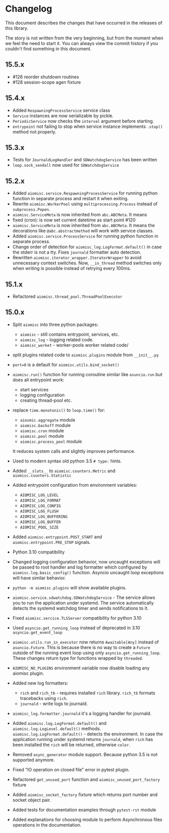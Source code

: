 Changelog
=========

This document describes the changes that have occurred in the
releases of this library.

The story is not written from the very beginning, but from
the moment when we feel the need to start it. You can always
view the commit history if you couldn't find something
in this document.

15.5.x
------

* #126 reorder shutdown routines
* #128 session-scope agen fixture

15.4.x
------

* Added `RespawningProcessService` service class
* `Service` instances are now serializable by pickle.
* `PeriodicService` now checks the `interval` argument before starting.
* `entrypoint` not failing to stop when service instance implements
  `.stop()` method not properly.

15.3.x
------

* Tests for `JournaldLogHandler` and `SDWatchdogService` has been written
* `loop.sock_sendall` now used for `SDWatchdogService`

15.2.x
------

* Added `aiomisc.service.RespawningProcessService` for running python function in
  separate process and restart it when exiting.
* Rewrite `aiomisc.WorkerPool` using `multiprocessing.Process`
  instead of `subprocess.Popen`.
* `aiomisc.ServiceMeta` is now inherited from `abc.ABCMeta`. It means
* fixed (cron): is now set current datetime as start point #120
* `aiomisc.ServiceMeta` is now inherited from `abc.ABCMeta`. It means
  the decorations like `@abc.abstractmethod` will work with service classes.
* Added `aiomisc.service.ProcessService` for running python function in
  separate process.
* Change order of detection for `aiomisc_log.LogFormat.default()` in case
  the stderr is not a tty. Fixes `journald` formatter auto detection.
* Rewritten `aiomisc.iterator_wrapper.IteratorWrapper`  to avoid unnecessary
  context switches. Now, `__in_thread` method switches only when writing is
  possible instead of retrying every 100ms.

15.1.x
------

* Refactored `aiomisc.thread_pool.ThreadPoolExecutor`

15.0.x
------

* Split `aiomisc` into three python packages:
    * `aiomisc` - still contains entrypoint, services, etc.
    * `aiomisc_log` - logging related code.
    * `aiomisc_worket` - worker-pools worker related code/
* split plugins related code to `aiomisc.plugins` module from `__init__.py`
* `port=0` is a default for `aiomisc.utils.bind_socket()`
* `aiomisc.run()` function for running coroutine
  similar like `asuncio.run` but does all entrypoint work:
    * start services
    * logging configuration
    * creating thread-pool etc.
* replace `time.monotonic()` to `loop.time()` for:

    * `aiosmic.aggregate` module
    * `aiomisc.backoff` module
    * `aiomisc.cron` module
    * `aiomisc.pool` module
    * `aiomisc.process_pool` module

  It reduces system calls and slightly improves performance.
* Used to modern syntax old python 3.5 `# type:` hints.
* Added `__slots__` to `aiomisc.counters.Metric` and `aiomisc.counters.Statistic`
* Added entrypoint configuration from environment variables:
    * `AIOMISC_LOG_LEVEL`
    * `AIOMISC_LOG_FORMAT`
    * `AIOMISC_LOG_CONFIG`
    * `AIOMISC_LOG_FLUSH`
    * `AIOMISC_LOG_BUFFERING`
    * `AIOMISC_LOG_BUFFER`
    * `AIOMISC_POOL_SIZE`
* Added `aiomisc.entrypoint.POST_START` and `aiomisc.entrypoint.PRE_STOP` signals.
* Python 3.10 compatibility
* Changed logging configuration behavior, now uncaught exceptions will be
  passed to root handler and log formatter which configured by
  `aiomisc.log.basic_config()` function. Asyncio uncaught loop exceptions
  will have similar behavior.
* `python -m aiomisc.plugins` will show available plugins.
* `aiomisc.service.sdwatchdog.SDWatchdogService` - The service allows you to
  run the application under systemd. The service automatically detects the
  systemd watchdog timer and sends notifications to it.
* Fixed `aiomisc.sercice.TLSServer` compatibility for python 3.10
* Used `asyncio.get_running_loop` instead of deprecated in 3.10
  `asyncio.get_event_loop`
* `aiomisc.utils.run_in_executor` now returns `Awaitable[Any]`
  instead of `asuncio.Future`. This is because there is no way to create a
  `Future` outside of the running event loop using only
  `asyncio.get_running_loop`. These changes return type for functions
  wrapped by `threaded`.
* `AIOMISC_NO_PLUGINS` environment variable now disable loading any
  aiomisc plugin.
* Added new log formatters:

    * `rich` and `rich_tb` - requires installed `rich` library. `rich_tb`
      formats tracebacks using `rich`.
    * `journald` - write logs to journald.

* `aiomisc_log.formatter.journald` it's a logging handler for journald.
* Added `aiomisc.log.LogFormat.default()` and `aiomisc.log.LogLevel.default()`
  methods.
  `aiomisc.log.LogFormat.default()` - detects the environment. In case
  the application running under systemd returns `journald`, when `rich`
  has been installed the `rich` will be returned, otherwise `color`.
* Removed `async_generator` module support. Because python 3.5 is not
  supported anymore.
* Fixed "IO operation on closed file" error in pytest plugin.
* Refactored `get_unused_port` function and `aiomisc_unused_port_factory` fixture
* Added `aiomisc_socket_factory` fixture which returns port number
  and socket object pair.
* Added tests for documentation examples through `pytest-rst` module
* Added explanations for choosing module to perform Asynchronous files
  operations in the documentation.
